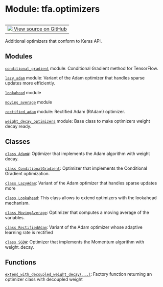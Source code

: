 <div itemscope itemtype="http://developers.google.com/ReferenceObject">
<meta itemprop="name" content="tfa.optimizers" />
<meta itemprop="path" content="Stable" />
</div>

# Module: tfa.optimizers


<table class="tfo-notebook-buttons tfo-api" align="left">

<td>
  <a target="_blank" href="https://github.com/tensorflow/addons/tree/r0.6/tensorflow_addons/optimizers/__init__.py">
    <img src="https://www.tensorflow.org/images/GitHub-Mark-32px.png" />
    View source on GitHub
  </a>
</td></table>



Additional optimizers that conform to Keras API.

<!-- Placeholder for "Used in" -->


## Modules

[`conditional_gradient`](../tfa/optimizers/conditional_gradient.md) module: Conditional Gradient method for TensorFlow.

[`lazy_adam`](../tfa/optimizers/lazy_adam.md) module: Variant of the Adam optimizer that handles sparse updates more efficiently.

[`lookahead`](../tfa/optimizers/lookahead.md) module

[`moving_average`](../tfa/optimizers/moving_average.md) module

[`rectified_adam`](../tfa/optimizers/rectified_adam.md) module: Rectified Adam (RAdam) optimizer.

[`weight_decay_optimizers`](../tfa/optimizers/weight_decay_optimizers.md) module: Base class to make optimizers weight decay ready.

## Classes

[`class AdamW`](../tfa/optimizers/AdamW.md): Optimizer that implements the Adam algorithm with weight decay.

[`class ConditionalGradient`](../tfa/optimizers/ConditionalGradient.md): Optimizer that implements the Conditional Gradient optimization.

[`class LazyAdam`](../tfa/optimizers/LazyAdam.md): Variant of the Adam optimizer that handles sparse updates more

[`class Lookahead`](../tfa/optimizers/Lookahead.md): This class allows to extend optimizers with the lookahead mechanism.

[`class MovingAverage`](../tfa/optimizers/MovingAverage.md): Optimizer that computes a moving average of the variables.

[`class RectifiedAdam`](../tfa/optimizers/RectifiedAdam.md): Variant of the Adam optimizer whose adaptive learning rate is rectified

[`class SGDW`](../tfa/optimizers/SGDW.md): Optimizer that implements the Momentum algorithm with weight_decay.

## Functions

[`extend_with_decoupled_weight_decay(...)`](../tfa/optimizers/extend_with_decoupled_weight_decay.md): Factory function returning an optimizer class with decoupled weight

